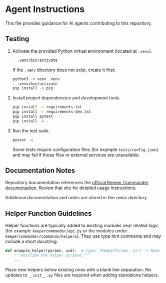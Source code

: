 # Agent Instructions

This file provides guidance for AI agents contributing to this repository.

## Testing

1. Activate the provided Python virtual environment (located at `.venv`).
   ```bash
   . .venv/bin/activate
   ```
   If the `.venv` directory does not exist, create it first:
   ```bash
   python3 -m venv .venv
   . .venv/bin/activate
   pip install -U pip
   ```
2. Install project dependencies and development tools.
   ```bash
   pip install -r requirements.txt
   pip install -r requirements-dev.txt
   pip install pytest
   pip install -e .
   ```
3. Run the test suite.
   ```bash
   pytest -q
   ```
   Some tests require configuration files (for example `tests/config.json`) and may fail if those files or external services are unavailable.

## Documentation Notes

Repository documentation references the [official Keeper Commander documentation](https://docs.keeper.io/secrets-manager/commander-cli/overview). Review that site for detailed usage instructions.

Additional documentation and notes are stored in the `codex` directory.

## Helper Function Guidelines

Helper functions are typically added to existing modules near related logic
(for example `keepercommander/api.py` or the modules under
`keepercommander/commands/helpers`).
They use type hint comments and may include a short docstring.

```python
def example_helper(params, uid):  # type: (KeeperParams, str) -> None
    """Describe the helper purpose."""
    ...
```

Place new helpers below existing ones with a blank line separation.
No updates to `__init__.py` files are required when adding standalone helpers.
